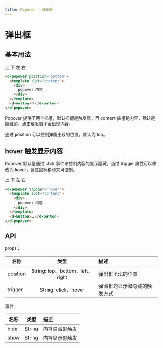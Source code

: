 ```yaml
---
title: Popover - 弹出框
---
```


# 弹出框

## 基本用法

<wrapper>
  <d-popover>
    <template slot="content">
      <div>
        popover 内容
      </div>
    </template>
    <d-button>上</d-button>
  </d-popover>
  <d-popover position="bottom">
    <template slot="content">
      <div>
        popover 内容
      </div>
    </template>
    <d-button>下</d-button>
  </d-popover>
  <d-popover position="left">
    <template slot="content">
      <div>
        popover 内容
      </div>
    </template>
    <d-button>左</d-button>
  </d-popover>
  <d-popover position="right">
    <template slot="content">
      <div>
        popover 内容
      </div>
    </template>
    <d-button>右</d-button>
  </d-popover>
</wrapper>

```html
<d-popover position="bottom">
  <template slot="content">
    <div>
      popover 内容
    </div>
  </template>
  <d-button>下</d-button>
</d-popover>
```

Popover 提供了两个插槽，默认插槽是触发器，而 content 插槽是内容，默认是隐藏的，点击触发器才会出现内容。

通过 position 可以控制弹窗出现的位置，默认为 top。

## hover 触发显示内容

Popover 默认是通过 click 事件来控制内容的显示隐藏，通过 trigger 属性可以修改为 hover，通过鼠标移动来可控制。

<wrapper>
  <d-popover trigger="hover">
    <template slot="content">
      <div>
        popover 内容
      </div>
    </template>
    <d-button>上</d-button>
  </d-popover>
  <d-popover trigger="hover" position="bottom">
    <template slot="content">
      <div>
        popover 内容
      </div>
    </template>
    <d-button>下</d-button>
  </d-popover>
  <d-popover trigger="hover" position="left">
    <template slot="content">
      <div>
        popover 内容
      </div>
    </template>
    <d-button>左</d-button>
  </d-popover>
  <d-popover trigger="hover" position="right">
    <template slot="content">
      <div>
        popover 内容
      </div>
    </template>
    <d-button>右</d-button>
  </d-popover>
</wrapper>

```html
<d-popover trigger="hover">
  <template slot="content">
    <div>
      popover 内容
    </div>
  </template>
  <d-button>上</d-button>
</d-popover>
```

## API

props：

| 名称     |               类型               | 描述                         |
| -------- | :------------------------------: | :--------------------------- |
| position | String: top、bottom、left、right | 弹出框出现的位置             |
| trigger  |       String: click、hover       | 弹窗框的显示和隐藏的触发方式 |

事件：

| 名称 |  类型  | 描述           |
| ---- | :----: | :------------- |
| hide | String | 内容隐藏时触发 |
| show | String | 内容显示时触发 |
